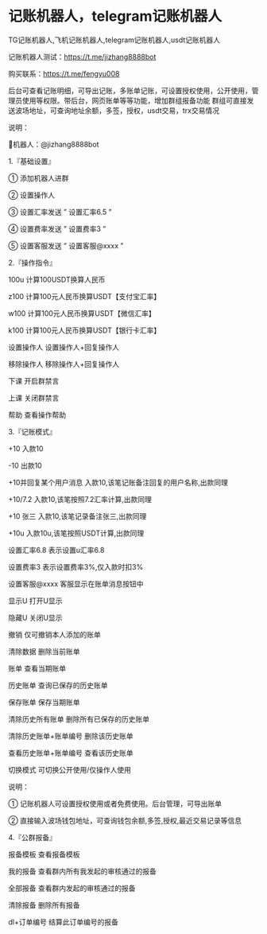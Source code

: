 # 记账机器人，telegram记账机器人
TG记账机器人,飞机记账机器人,telegram记账机器人,usdt记账机器人

记账机器人测试：https://t.me/jizhang8888bot

购买联系：https://t.me/fengyu008

后台可查看记账明细，可导出记账，多账单记账，可设置授权使用，公开使用，管理员使用等权限。带后台，网页账单等等功能，增加群组报备功能
群组可直接发送波场地址，可查询地址余额，多签，授权，usdt交易，trx交易情况


说明：

🤖机器人：@jizhang8888bot

1.『基础设置』

① 添加机器人进群

② 设置操作人

③ 设置汇率发送 ” 设置汇率6.5 ” 

④ 设置费率发送 ” 设置费率3 ” 

⑤ 设置客服发送 ” 设置客服@xxxx ” 




2.『操作指令』

100u   计算100USDT换算人民币

z100  计算100元人民币换算USDT【支付宝汇率】

w100  计算100元人民币换算USDT【微信汇率】

k100  计算100元人民币换算USDT【银行卡汇率】

设置操作人 设置操作人+回复操作人

移除操作人 移除操作人+回复操作人

下课 开启群禁言

上课 关闭群禁言

帮助 查看操作帮助



3.『记账模式』

+10  入款10

-10  出款10

+10并回复某个用户消息 入款10,该笔记账备注回复的用户名称,出款同理

+10/7.2  入款10,该笔按照7.2汇率计算,出款同理

+10 张三  入款10,该笔记录备注张三,出款同理

+10u  入款10u,该笔按照USDT计算,出款同理



设置汇率6.8 表示设置u汇率6.8

设置费率3 表示设置费率3%,仅入款时扣3%

设置客服@xxxx 客服显示在账单消息按钮中

显示U 打开U显示

隐藏U 关闭U显示


撤销 仅可撤销本人添加的账单

清除数据 删除当前账单

账单 查看当期账单

历史账单 查询已保存的历史账单

保存账单 保存当期账单

清除历史所有账单 删除所有已保存的历史账单

清除历史账单+账单编号 删除该历史账单

查看历史账单+账单编号 查看该历史账单

切换模式 可切换公开使用/仅操作人使用




说明：

① 记账机器人可设置授权使用或者免费使用。后台管理，可导出账单

② 直接输入波场钱包地址，可查询钱包余额,多签,授权,最近交易记录等信息


4.『公群报备』

报备模板 查看报备模板

我的报备 查看群内所有我发起的审核通过的报备

全部报备 查看群内发起的审核通过的报备

清除报备 删除所有报备

dl+订单编号 结算此订单编号的报备
